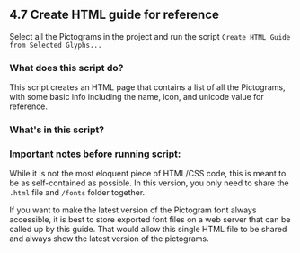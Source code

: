 4.7 Create HTML guide for reference
-----------------------
Select all the Pictograms in the project and run the script `Create HTML Guide from Selected Glyphs...`

### What does this script do?
This script creates an HTML page that contains a list of all the Pictograms, with some basic info including the name, icon, and unicode value for reference.
### What's in this script?
### Important notes before running script:
While it is not the most eloquent piece of HTML/CSS code, this is meant to be as self-contained as possible. In this version, you only need to share the `.html` file and `/fonts` folder together.

If you want to make the latest version of the Pictogram font always accessible, it is best to store exported font files on a web server that can be called up by this guide. That would allow this single HTML file to be shared and always show the latest version of the pictograms.
